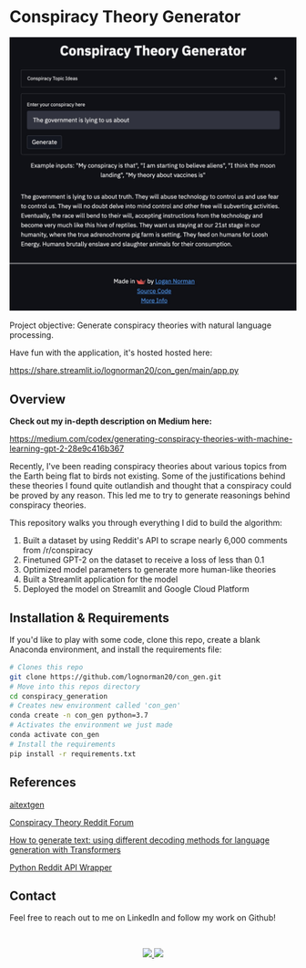 # Conspiracy Theory Generator
![Example Conspiracy Theory](images/example.jpg "Example Conspiracy Theory")

Project objective: Generate conspiracy theories with natural language processing.

Have fun with the application, it's hosted hosted here: 

https://share.streamlit.io/lognorman20/con_gen/main/app.py

## Overview

**Check out my in-depth description on Medium here:** 

https://medium.com/codex/generating-conspiracy-theories-with-machine-learning-gpt-2-28e9c416b367

Recently, I've been reading  conspiracy theories about various topics from the Earth being flat to birds not existing. Some of the justifications behind these theories I found quite outlandish and thought that a conspiracy could be proved by any reason. This led me to try to generate reasonings behind conspiracy theories.

This repository walks you through everything I did to build the algorithm:

1. Built a dataset by using Reddit's API to scrape nearly 6,000 comments from /r/conspiracy
2. Finetuned GPT-2 on the dataset to receive a loss of less than 0.1
3. Optimized model parameters to generate more human-like theories
4. Built a Streamlit application for the model
5. Deployed the model on Streamlit and Google Cloud Platform

## Installation & Requirements

If you'd like to play with some code, clone this repo, create a blank Anaconda environment, and install the requirements file:
```bash
# Clones this repo 
git clone https://github.com/lognorman20/con_gen.git
# Move into this repos directory
cd conspiracy_generation
# Creates new environment called 'con_gen'
conda create -n con_gen python=3.7
# Activates the environment we just made
conda activate con_gen
# Install the requirements
pip install -r requirements.txt
```

## References
[aitextgen](https://github.com/minimaxir/aitextgen)

[Conspiracy Theory Reddit Forum](https://www.reddit.com/r/conspiracy/)

[How to generate text: using different decoding methods for language generation with Transformers](https://huggingface.co/blog/how-to-generate)

[Python Reddit API Wrapper](https://praw.readthedocs.io/en/latest/)

## Contact
Feel free to reach out to me on LinkedIn and follow my work on Github! 

<br>
<p align="center">
<a href="https://www.linkedin.com/in/logannorman/">
<img src="https://img.shields.io/badge/linkedin-%230077B5.svg?&style=for-the-badge&logo=linkedin&logoColor=white"/>
</a>

<a href="https://github.com/lognorman20">
<img src="https://img.shields.io/badge/github-%23100000.svg?&style=for-the-badge&logo=github&logoColor=white"/>
</a>
</p>
